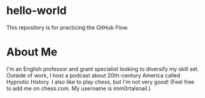 # hello-world
This repository is for practicing the GitHub Flow.
# About Me
I'm an English professor and grant specialist looking to diversify my skill set. Outside of work, I host a podcast about 20th-century America called Hypnotic History. I also like to play chess, but I'm not very good! (Feel free to add me on chess.com. My username is imm0rtalsnail.) 
